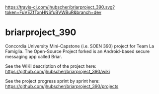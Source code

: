 https://travis-ci.com/jhubscher/briarproject_390.svg?token=FuVEZfTxnHNSfuBVWBuR&branch=dev

# briarproject_390
Concordia University Mini-Capstone (i.e. SOEN 390) project for Team La Famiglia. The Open-Source Project forked is an Android-based secure messaging app called Briar.

See the WIKI description of the project here:
https://github.com/jhubscher/briarproject_390/wiki

See the project progress sprint by sprint here:
https://github.com/jhubscher/briarproject_390/projects
